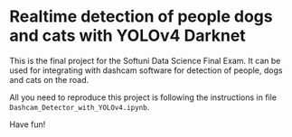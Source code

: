 # Realtime detection of people dogs and cats with YOLOv4 Darknet
This is the final project for the Softuni Data Science Final Exam. It can be used for integrating with dashcam software for detection of people, dogs and cats on the road.

All you need to reproduce this project is following the instructions in file `Dashcam_Detector_with_YOLOv4.ipynb`.

Have fun!
